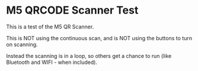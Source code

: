 #  M5 QRCODE Scanner Test

This is a test of the M5 QR Scanner.

This is NOT using the continuous scan, and is NOT using the buttons to turn on scanning.

Instead the scanning is in a loop, so others get a chance to run (like Bluetooth and WIFI - when included).

